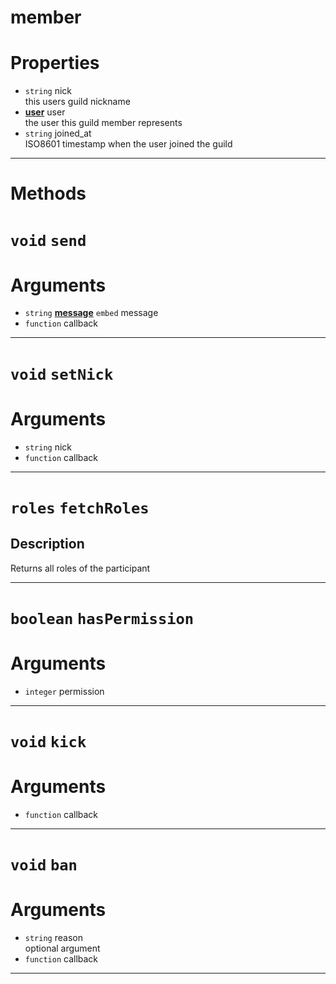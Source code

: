 # member

# Properties
* `string` nick  
this users guild nickname  
* **[user](https://github.com/devonium/gm-discordAPI/blob/doc/user.md#user)** user  
the user this guild member represents  
* `string` joined_at  
ISO8601 timestamp when the user joined the guild  

---
# Methods
# `void` `send`

# Arguments
* `string` **[message](https://github.com/devonium/gm-discordAPI/blob/doc/message.md#message)** `embed` message  
* `function` callback  

---
# `void` `setNick`

# Arguments
* `string` nick  
* `function` callback  

---
# `roles` `fetchRoles`


Description
---
Returns all roles of the participant  

---
# `boolean` `hasPermission`

# Arguments
* `integer` permission  

---
# `void` `kick`

# Arguments
* `function` callback  

---
# `void` `ban`

# Arguments
* `string` reason  
optional argument 
* `function` callback  

---
